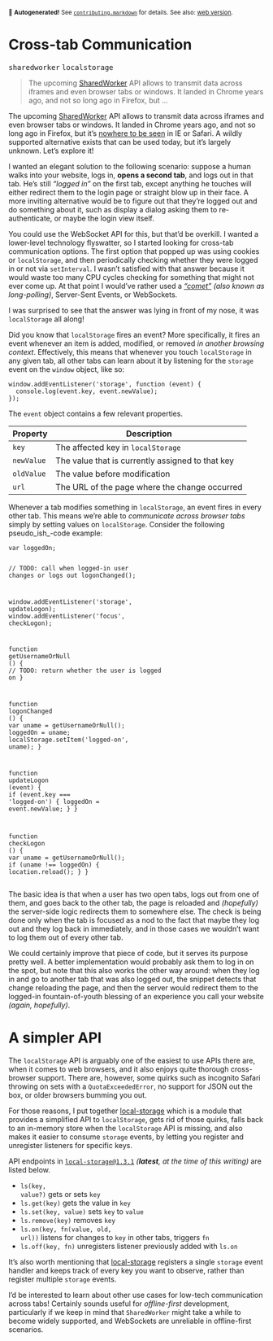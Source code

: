 <sub>&#x1F6A8; <strong>Autogenerated!</strong> See <a href="https://github.com/ponyfoo/articles/tree/master/contributing.markdown"><code>contributing.markdown</code></a> for details. See also: <a href="https://ponyfoo.com/articles/cross-tab-communication">web version</a>.</sub>

<a href="https://ponyfoo.com/articles/cross-tab-communication"><div></div></a>

<h1>Cross-tab Communication</h1>

<p><kbd>sharedworker</kbd> <kbd>localstorage</kbd></p>

<blockquote><p>The upcoming <a href="https://developer.mozilla.org/en-US/docs/Web/API/SharedWorker" target="_blank">SharedWorker</a> API allows to transmit data across iframes and even browser tabs or windows. It landed in Chrome years ago, and not so long ago in Firefox, but &#x2026;</p></blockquote>

<div><p>The upcoming <a href="https://developer.mozilla.org/en-US/docs/Web/API/SharedWorker" target="_blank">SharedWorker</a> API allows to transmit data across iframes and even browser tabs or windows. It landed in Chrome years ago, and not so long ago in Firefox, but it&#x2019;s <a href="http://caniuse.com/#feat=sharedworkers" target="_blank">nowhere to be seen</a> in IE or Safari. A wildly supported alternative exists that can be used today, but it&#x2019;s largely unknown. Let&#x2019;s explore it!</p></div>

<div></div>

<div><p>I wanted an elegant solution to the following scenario: suppose a human walks into your website, logs in, <strong>opens a second tab</strong>, and logs out in that tab. He&#x2019;s still <em>&#x201C;logged in&#x201D;</em> on the first tab, except anything he touches will either redirect them to the login page or straight blow up in their face. A more inviting alternative would be to figure out that they&#x2019;re logged out and do something about it, such as display a dialog asking them to re-authenticate, or maybe the login view itself.</p> <p>You could use the WebSocket API for this, but that&#x2019;d be overkill. I wanted a lower-level technology flyswatter, so I started looking for cross-tab communication options. The first option that popped up was using cookies or <code class="md-code md-code-inline">localStorage</code>, and then periodically checking whether they were logged in or not via <code class="md-code md-code-inline">setInterval</code>. I wasn&#x2019;t satisfied with that answer because it would waste too many CPU cycles checking for something that might not ever come up. At that point I would&#x2019;ve rather used a <em><a href="http://stackoverflow.com/a/12855533/389745" target="_blank">&#x201C;comet&#x201D;</a> (also known as long-polling)</em>, Server-Sent Events, or WebSockets.</p> <p>I was surprised to see that the answer was lying in front of my nose, it was <code class="md-code md-code-inline">localStorage</code> all along!</p></div>

<div><p>Did you know that <code class="md-code md-code-inline">localStorage</code> fires an event? More specifically, it fires an event whenever an item is added, modified, or removed <em>in another browsing context</em>. Effectively, this means that whenever you touch <code class="md-code md-code-inline">localStorage</code> in any given tab, all other tabs can learn about it by listening for the <code class="md-code md-code-inline">storage</code> event on the <code class="md-code md-code-inline">window</code> object, like so:</p> <pre class="md-code-block"><code class="md-code md-lang-javascript"><span class="md-code-built_in">window</span>.addEventListener(<span class="md-code-string">&apos;storage&apos;</span>, <span class="md-code-function"><span class="md-code-keyword">function</span> <span class="md-code-params">(event)</span> </span>{
  <span class="md-code-built_in">console</span>.log(event.key, event.newValue);
});
</code></pre> <p>The <code class="md-code md-code-inline">event</code> object contains a few relevant properties.</p> <table> <thead> <tr> <th>Property</th> <th>Description</th> </tr> </thead> <tbody> <tr> <td><code class="md-code md-code-inline">key</code></td> <td>The affected key in <code class="md-code md-code-inline">localStorage</code></td> </tr> <tr> <td><code class="md-code md-code-inline">newValue</code></td> <td>The value that is currently assigned to that key</td> </tr> <tr> <td><code class="md-code md-code-inline">oldValue</code></td> <td>The value before modification</td> </tr> <tr> <td><code class="md-code md-code-inline">url</code></td> <td>The URL of the page where the change occurred</td> </tr> </tbody> </table> <p>Whenever a tab modifies something in <code class="md-code md-code-inline">localStorage</code>, an event fires in every other tab. This means we&#x2019;re able to <em>communicate across browser tabs</em> simply by setting values on <code class="md-code md-code-inline">localStorage</code>. Consider the following pseudo_ish_-code example:</p> <pre class="md-code-block"><code class="md-code md-lang-javascript"><span class="md-code-keyword">var</span> loggedOn;

<span class="md-code-comment">// TODO: call when logged-in user changes or logs out</span>
logonChanged();

<span class="md-code-built_in">window</span>.addEventListener(<span class="md-code-string">&apos;storage&apos;</span>, updateLogon);
<span class="md-code-built_in">window</span>.addEventListener(<span class="md-code-string">&apos;focus&apos;</span>, checkLogon);

<span class="md-code-function"><span class="md-code-keyword">function</span> <span class="md-code-title">getUsernameOrNull</span> <span class="md-code-params">()</span> </span>{
  <span class="md-code-comment">// TODO: return whether the user is logged on</span>
}

<span class="md-code-function"><span class="md-code-keyword">function</span> <span class="md-code-title">logonChanged</span> <span class="md-code-params">()</span> </span>{
  <span class="md-code-keyword">var</span> uname = getUsernameOrNull();
  loggedOn = uname;
  localStorage.setItem(<span class="md-code-string">&apos;logged-on&apos;</span>, uname);
}

<span class="md-code-function"><span class="md-code-keyword">function</span> <span class="md-code-title">updateLogon</span> <span class="md-code-params">(event)</span> </span>{
  <span class="md-code-keyword">if</span> (event.key === <span class="md-code-string">&apos;logged-on&apos;</span>) {
    loggedOn = event.newValue;
  }
}

<span class="md-code-function"><span class="md-code-keyword">function</span> <span class="md-code-title">checkLogon</span> <span class="md-code-params">()</span> </span>{
  <span class="md-code-keyword">var</span> uname = getUsernameOrNull();
  <span class="md-code-keyword">if</span> (uname !== loggedOn) {
    location.reload();
  }
}
</code></pre> <p>The basic idea is that when a user has two open tabs, logs out from one of them, and goes back to the other tab, the page is reloaded and <em>(hopefully)</em> the server-side logic redirects them to somewhere else. The check is being done only when the tab is focused as a nod to the fact that maybe they log out and they log back in immediately, and in those cases we wouldn&#x2019;t want to log them out of every other tab.</p> <p>We could certainly improve that piece of code, but it serves its purpose pretty well. A better implementation would probably ask them to log in on the spot, but note that this also works the other way around: when they log in and go to another tab that was also logged out, the snippet detects that change reloading the page, and then the server would redirect them to the logged-in fountain-of-youth blessing of an experience you call your website <em>(again, hopefully)</em>.</p> <h1 id="a-simpler-api">A simpler API</h1> <p>The <code class="md-code md-code-inline">localStorage</code> API is arguably one of the easiest to use APIs there are, when it comes to web browsers, and it also enjoys quite thorough cross-browser support. There are, however, some quirks such as incognito Safari throwing on sets with a <code class="md-code md-code-inline">QuotaExceededError</code>, no support for JSON out the box, or older browsers bumming you out.</p> <p>For those reasons, I put together <a href="https://github.com/bevacqua/local-storage" target="_blank" aria-label="bevacqua/local-storage on GitHub">local-storage</a> which is a module that provides a simplified API to <code class="md-code md-code-inline">localStorage</code>, gets rid of those quirks, falls back to an in-memory store when the <code class="md-code md-code-inline">localStorage</code> API is missing, and also makes it easier to consume <code class="md-code md-code-inline">storage</code> events, by letting you register and unregister listeners for specific keys.</p> <p>API endpoints in <code class="md-code md-code-inline">local-storage@1.3.1</code> <em>(<strong>latest</strong>, at the time of this writing)</em> are listed below.</p> <ul> <li><code class="md-code md-code-inline">ls(key, value?)</code> gets or sets <code class="md-code md-code-inline">key</code></li> <li><code class="md-code md-code-inline">ls.get(key)</code> gets the value in <code class="md-code md-code-inline">key</code></li> <li><code class="md-code md-code-inline">ls.set(key, value)</code> sets <code class="md-code md-code-inline">key</code> to <code class="md-code md-code-inline">value</code></li> <li><code class="md-code md-code-inline">ls.remove(key)</code> removes <code class="md-code md-code-inline">key</code></li> <li><code class="md-code md-code-inline">ls.on(key, fn(value, old, url))</code> listens for changes to <code class="md-code md-code-inline">key</code> in other tabs, triggers <code class="md-code md-code-inline">fn</code></li> <li><code class="md-code md-code-inline">ls.off(key, fn)</code> unregisters listener previously added with <code class="md-code md-code-inline">ls.on</code></li> </ul> <p>It&#x2019;s also worth mentioning that <a href="https://github.com/bevacqua/local-storage" target="_blank" aria-label="bevacqua/local-storage on GitHub">local-storage</a> registers a single <code class="md-code md-code-inline">storage</code> event handler and keeps track of every key you want to observe, rather than register multiple <code class="md-code md-code-inline">storage</code> events.</p> <p>I&#x2019;d be interested to learn about other use cases for low-tech communication across tabs! Certainly sounds useful for <em>offline-first</em> development, particularly if we keep in mind that <code class="md-code md-code-inline">SharedWorker</code> might take a while to become widely supported, and WebSockets are unreliable in offline-first scenarios.</p></div>
